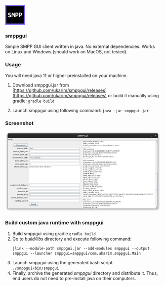 ![smppgui](src/main/resources/icon.png)

### smppgui

Simple SMPP GUI client written in java. No external dependencies. Works on Linux and Windows (should work on MacOS, not tested).

### Usage

You will need java 11 or higher preinstalled on your machine.

1. Download smppgui.jar from [https://github.com/ukarim/smppgui/releases](https://github.com/ukarim/smppgui/releases)
or build it manually using gradle: `gradle build`

2. Launch smppgui using following command: `java -jar smppgui.jar`

### Screenshot

![submit form](img/submit_form.png)

### Build custom java runtime with smppgui

1. Build smppgui using gradle `gradle build`
2. Go to _build/libs_ directory and execute following command:
   ```
   jlink --module-path smppgui.jar --add-modules smppgui --output smppgui --launcher smppgui=smppgui/com.ukarim.smppgui.Main
   ```
3. Launch smppgui using the generated bash script: `./smppgui/bin/smppgui`
4. Finally, archive the generated _smppgui_ directory and distribute it. Thus, end users do not need to pre-install java on their computers.
